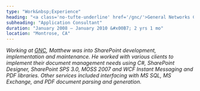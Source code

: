 ```yaml
---
type: "Work&nbsp;Experience"
heading: "<a class='no-tufte-underline' href='/gnc/'>General Networks Corporation</a>"
subheading: "Application Consultant"
duration: "January 2008 – January 2010 &#x00B7; 2 yrs 1 mo"
location: "Montrose, CA"
---
```


<a class="no-tufte-underline" href="/gnc/"><i class="fa fa-info-circle" aria-hidden="true"/></a> Working at <a href="https://gennet.com" target="_blank">GNC</a>, Matthew was into SharePoint development, implementation and maintenance. He worked with various clients to implement their document management needs using C#, SharePoint Designer, SharePoint SPS 3.0, MOSS 2007 and WCF Instant Messaging and PDF libraries. Other services included interfacing with MS SQL, MS Exchange, and PDF document parsing and generation.

